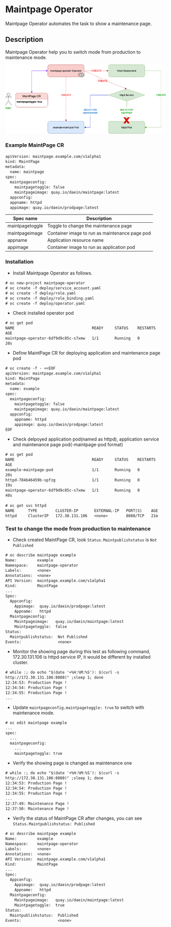 # Maintpage Operator

Maintpage Operator automates the task to show a maintenance page.

## Description

Maintpage Operator help you to switch mode from production to maintenance mode.

![maintpage-operator work process](https://github.com/bysnupy/maintpage-operator/blob/master/maintpage-operator.png)

### Example MaintPage CR
~~~
apiVersion: maintpage.example.com/v1alpha1
kind: MaintPage
metadata:
  name: maintpage
spec:
  maintpageconfig:
    maintpagetoggle: false
    maintpageimage: quay.io/daein/maintpage:latest
  appconfig:
  appname: httpd
  appimage: quay.io/daein/prodpage:latest
~~~

Spec name|Description
-|-
maintpagetoggle| Toggle to change the maintenance page
maintpageimage| Container image to run as maintenance page pod
appname| Application resource name
appimage| Container image to run as application pod

### Installation

* Install Maintpage Operator as follows.
~~~
# oc new-project maintpage-operator
# oc create -f deploy/service_account.yaml
# oc create -f deploy/role.yaml
# oc create -f deploy/role_binding.yaml
# oc create -f deploy/operator.yaml
~~~

* Check installed operator pod
~~~
# oc get pod 
NAME                                  READY     STATUS    RESTARTS   AGE
maintpage-operator-6df9d9c85c-s7xmw   1/1       Running   0          20s
~~~

* Define MaintPage CR for deploying application and maintenance page pod
~~~
# oc create -f - <<EOF
apiVersion: maintpage.example.com/v1alpha1
kind: MaintPage
metadata:
  name: example
spec:
  maintpageconfig:
    maintpagetoggle: false
    maintpageimage: quay.io/daein/maintpage:latest
  appconfig:  
    appname: httpd
    appimage: quay.io/daein/prodpage:latest
EOF
~~~

* Check delpoyed application pod(named as httpd), application service and maintenance page pod(<cr name>-maintpage-pod format)
~~~
# oc get pod
NAME                                  READY     STATUS    RESTARTS   AGE
example-maintpage-pod                 1/1       Running   0          20s
httpd-784b46459b-spfzg                1/1       Running   0          19s
maintpage-operator-6df9d9c85c-s7xmw   1/1       Running   0          40s

# oc get svc httpd
NAME      TYPE        CLUSTER-IP       EXTERNAL-IP   PORT(S)    AGE
httpd     ClusterIP   172.30.131.106   <none>        8080/TCP   21m
~~~

### Test to change the mode from production to maintenance
* Check created MaintPage CR, look `Status.Maintpublishstatus` is `Not Published`
~~~
# oc describe maintpage example
Name:         example
Namespace:    maintpage-operator
Labels:       <none>
Annotations:  <none>
API Version:  maintpage.example.com/v1alpha1
Kind:         MaintPage
...
Spec:
  Appconfig:
    Appimage:  quay.io/daein/prodpage:latest
    Appname:   httpd
  Maintpageconfig:
    Maintpageimage:   quay.io/daein/maintpage:latest
    Maintpagetoggle:  false
Status:
  Maintpublishstatus:  Not Published
Events:                <none>
~~~

* Monitor the showing page during this test as following command, 172.30.131.106 is httpd service IP, it would be different by installed cluster.
~~~
# while :; do echo "$(date '+%H:%M:%S'): $(curl -s http://172.30.131.106:8080)" ;sleep 1; done
12:34:53: Production Page !
12:34:54: Production Page !
12:34:55: Production Page !
...
~~~

* Update `maintpageconfig.maintpagetoggle: true` to switch with maintenance mode.
~~~
# oc edit maintpage example
...
spec:
  ...
  maintpageconfig:
    ...
    maintpagetoggle: true
~~~

* Verify the showing page is changed as maintenance one
~~~
# while :; do echo "$(date '+%H:%M:%S'): $(curl -s http://172.30.131.106:8080)" ;sleep 1; done
12:34:53: Production Page !
12:34:54: Production Page !
12:34:55: Production Page !
...
12:37:49: Maintenance Page !
12:37:50: Maintenance Page !
~~~

* Verify the status of MaintPage CR after changes, you can see `Status.Maintpublishstatus: Published`
~~~
# oc describe maintpage example
Name:         example
Namespace:    maintpage-operator
Labels:       <none>
Annotations:  <none>
API Version:  maintpage.example.com/v1alpha1
Kind:         MaintPage
...
Spec:
  Appconfig:
    Appimage:  quay.io/daein/prodpage:latest
    Appname:   httpd
  Maintpageconfig:
    Maintpageimage:   quay.io/daein/maintpage:latest
    Maintpagetoggle:  true
Status:
  Maintpublishstatus:  Published
Events:                <none>
~~~
